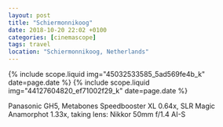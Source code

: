 ```yaml
---
layout: post
title: "Schiermonnikoog"
date: 2018-10-20 22:02 +0100
categories: [cinemascope]
tags: travel
location: "Schiermonnikoog, Netherlands"
---
```


{% include scope.liquid img="45032533585_5ad569fe4b_k" date=page.date %}
{% include scope.liquid img="44127604820_ef71002f29_k" date=page.date %}

Panasonic GH5, Metabones Speedbooster XL 0.64x, SLR Magic Anamorphot 1.33x, taking lens: Nikkor 50mm f/1.4 AI-S